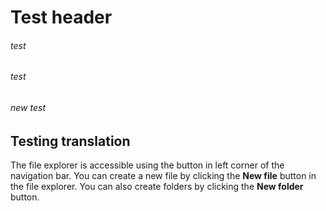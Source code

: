 # Test header
<h6>test</h6>
<h6><invoiceNum>test</invoiceNum></h6>
<invoiceNum><h6>new test</h6></invoiceNum>

## Testing translation

The file explorer is accessible using the button in left corner of the navigation bar. You can create a new file by clicking the **New file** button in the file explorer. You can also create folders by clicking the **New folder** button.
